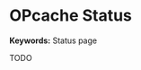 # OPcache Status

**Keywords:** Status page

TODO

<!--
https://github.com/rlerdorf/opcache-status
-->
